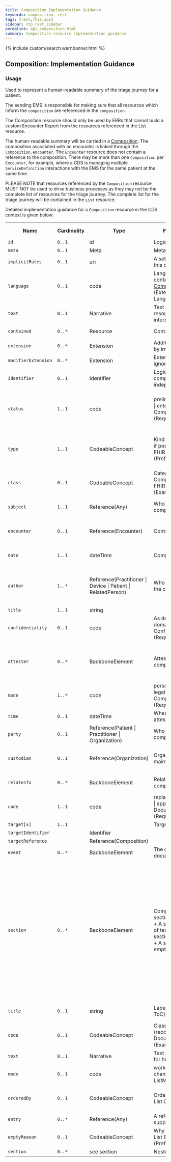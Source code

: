 ```yaml
---
title: Composition Implementation Guidance
keywords: composition, rest,
tags: [rest,fhir,api]
sidebar: ctp_rest_sidebar
permalink: api_composition.html
summary: Composition resource implementation guidance
---
```


{% include custom/search.warnbanner.html %}


## Composition: Implementation Guidance ##

### Usage ###

Used to represent a human-readable summary of the triage journey for a patient.

The sending EMS is responsible for making sure that all resources which inform the `composition` are referenced in the `composition`.

The Composition resource should only be used by ERRs that cannot build a custom Encounter Report from the resources referenced in the List resource.

The human-readable summary will be carried in a [Composition](http://hl7.org/fhir/stu3/composition.html).  The composition associated with an encounter is linked through the `Composition.encounter`.  The <code class="highlighter-rouge">Encounter</code> resource does not contain a reference to the composition. There may be more than one <code class="highlighter-rouge">Composition</code> per <code class="highlighter-rouge">Encounter</code>, for example, where a CDS is managing multiple `ServiceDefinition` interactions with the EMS for the same patient at the same time.

PLEASE NOTE that resources referenced by the <code class="highlighter-rouge">Composition</code> resource MUST NOT be used to drive business processes as they may not be the complete list of resources for the triage journey. The complete list for the triage journey will be contained in the <code class="highlighter-rouge">List</code> resource.

Detailed implementation guidance for a <code class="highlighter-rouge">Composition</code> resource in the CDS context is given below:  

<table style="min-width:100%;width:100%">
<tr>
    <th style="width:10%;">Name</th>
    <th style="width:5%;">Cardinality</th>
    <th style="width:10%;">Type</th>
      <th style="width:38%;">FHIR Documentation</th>
   <th style="width:37%;">CDS Implementation Guidance</th>
</tr>
<tr>
  <td><code>id</code></td>
    <td><code>0..1</code></td>
    <td>id</td>
    <td>Logical id of this artifact</td>
	<td></td>
</tr>
<tr>
  <td><code>meta</code></td>
    <td><code>0..1</code></td>
    <td>Meta</td>
    <td>Metadata about the resource</td>
    <td></td>
</tr>
<tr>
  <td><code>implicitRules</code></td>
    <td><code>0..1</code></td>
    <td>uri</td>
    <td>A set of rules under which this content was created</td>
    <td></td>
</tr>
<tr>
  <td><code>language</code></td>
    <td><code>0..1</code></td>
    <td>code</td>
    <td>Language of the resource content. <br/> 
    <a href="http://hl7.org/fhir/stu3/valueset-languages.html">Common Languages</a> (Extensible but limited to All Languages)</td>
	<td></td>
</tr>
<tr>
  <td><code>text</code></td>
    <td><code>0..1</code></td>
    <td>Narrative</td>
    <td>Text summary of the resource, for human interpretation</td>
	<td></td>
</tr>
<tr>
  <td><code>contained</code></td>
    <td><code>0..*</code></td>
    <td>Resource</td>
    <td>Contained, inline Resources</td>
	<td>This SHOULD NOT be populated</td>
</tr>
<tr>
  <td><code>extension</code></td>
    <td><code>0..*</code></td>
    <td>Extension</td>
    <td>Additional Content defined by implementations</td>
	<td></td>
</tr>
<tr>
  <td><code>modifierExtension</code></td>
    <td><code>0..*</code></td>
    <td>Extension</td>
    <td>Extensions that cannot be ignored</td>
	<td></td>
</tr>
<tr>
  <td><code>identifier</code></td>
    <td><code>0..1</code></td>
    <td>Identifier</td>
    <td>Logical identifier of composition (version-independent)</td>
    <td></td>
</tr>
<tr>
  <td><code>status</code></td>
    <td><code>1..1</code></td>
    <td>code</td>
    <td>preliminary | final | amended | entered-in-error<br>
CompositionStatus (Required)</td>
    <td>At the end of the encounter, this will normally be <code>final</code>. This may be amended after the end of the encounter.</td>
</tr>
<tr>
  <td><code>type</code></td>
    <td><code>1..1</code></td>
    <td>CodeableConcept</td>
    <td>Kind of composition (LOINC if possible)<br>
FHIR Document Type Codes (Preferred)</td>
    <td>This MUST be populated with Snomed Code 371531000 |Report of clinical encounter (record artifact).</td>
</tr>
<tr>
  <td><code>class</code></td>
    <td><code>0..1</code></td>
    <td>CodeableConcept</td>
    <td>Categorization of Composition<br>
FHIR Document Class Codes (Example)</td>
    <td>This MUST NOT be populated</td>
</tr>
<tr>
  <td><code>subject</code></td>
    <td><code>1..1</code></td>
    <td>Reference(Any)</td>
    <td>Who and/or what the composition is about</td>
	<td>This MUST be a reference to the <code class="highlighter-rouge">Patient</code> resource</td>
</tr>
<tr>
  <td><code>encounter</code></td>
    <td><code>0..1</code></td>
    <td>Reference(Encounter)</td>
    <td>Context of the Composition</td>
	<td>This MUST be a reference to the current <code class="highlighter-rouge">Encounter</code> resource</td>
</tr>
<tr>
  <td><code>date</code></td>
    <td><code>1..1</code></td>
    <td>dateTime</td>
    <td>Composition editing time</td>
    <td>This will be the date/time at the end of the triage journey</td>
</tr>
<tr>
  <td><code>author</code></td>
    <td><code>1..*</code></td>
    <td>Reference(Practitioner | Device | Patient | RelatedPerson)</td>
    <td>Who and/or what authored the composition</td>
	<td>This MUST be a reference to a <code class="highlighter-rouge">Device</code> resource, representing the EMS which is responsible for the encounter</td>
</tr>
<tr>
  <td><code>title</code></td>
    <td><code>1..1</code></td>
    <td>string</td>
    <td></td>
    <td></td>
</tr>
<tr>
    <td><code>confidentiality</code></td>
    <td><code>0..1</code></td>
    <td>code</td>
    <td>As defined by affinity domain<br>
ConfidentialityClassification (Required)</td>
    <td>This will be determined by the EMS, and usually hold the value <code>Normal</code></td>
</tr>
<tr>
    <td><code>attester</code></td>
    <td><code>0..*</code></td>
    <td>BackboneElement</td>
    <td>Attests to accuracy of composition</td>
    <td>Should only be present if the composition has been presented to a user for attestation of completeness</td>
</tr>
<tr>
    <td class="sub"><code>mode</code></td>
    <td><code>1..*</code></td>
    <td>code</td>
    <td>personal | professional | legal | official<br>
CompositionAttestationMode (Required)</td>
    <td></td>
</tr>
<tr>
    <td class="sub"><code>time</code></td>
    <td><code>0..1</code></td>
    <td>dateTime</td>
    <td>When the composition was attested</td>
    <td></td>
</tr>
<tr>
    <td class="sub"><code>party</code></td>
    <td><code>0..1</code></td>
    <td>Reference(Patient | Practitioner | Organization)</td>
    <td>Who attested the composition</td>
    <td></td>
</tr>
<tr>
    <td><code>custodian</code></td>
    <td><code>0..1</code></td>
    <td>Reference(Organization)</td>
    <td>Organization which maintains the composition</td>
    <td>A reference to the Organisation that is responsible for the EMS</td>
</tr>
<tr>
    <td><code>relatesTo</code></td>
    <td><code>0..*</code></td>
    <td>BackboneElement</td>
    <td>Relationships to other compositions/documents</td>
    <td>Typically only a replacement, in case of update</td>
</tr>
<tr>
    <td class="sub"><code>code</code></td>
    <td><code>1..1</code></td>
    <td>code</td>
    <td>replaces | transforms | signs | appends<br>
DocumentRelationshipType (Required)</td>
    <td></td>
</tr>
<tr>
    <td class="sub"><code>target[x]</code></td>
    <td><code>1..1</code></td>
    <td></td>
    <td>Target of the relationship</td>
    <td></td>
</tr>
<tr>
    <td class="sub-sub"><code>targetIdentifier</code></td>
    <td></td>
    <td>Identifier</td>
    <td></td>
    <td></td>
</tr>
<tr>
    <td class="sub-sub"><code>targetReference</code></td>
    <td></td>
    <td>Reference(Composition)</td>
    <td></td>
    <td></td>
</tr>
<tr>
    <td><code>event</code></td>
    <td><code>0..*</code></td>
    <td>BackboneElement</td>
    <td>The clinical service(s) being documented</td>
    <td>This MUST NOT be populated</td>
</tr>
<tr>
    <td><code>section</code></td>
    <td><code>0..*</code></td>
    <td>BackboneElement</td>
    <td>Composition is broken into sections<br>
+ A section must at least one of text, entries, or sub-sections<br>
+ A section can only have an emptyReason if it is empty</td>
    <td>It is recommended that each <code>$evaluate</code> interaction is documented in a separate section.  This will document the <code class="highlighter-rouge">Questionnaire</code> & <code class="highlighter-rouge">QuestionnaireResponse</code> resources for that interaction, as well as the assertions generated during that interaction, and any CarePlans presented.  In addition, if interim results are presented, these should be included in each interaction. The result of the interaction will also be presented as a separate section.</td>
</tr>
<tr>
    <td class="sub"><code>title</code></td>
    <td><code>0..1</code></td>
    <td>string</td>
    <td>Label for section (e.g. for ToC)</td>
    <td>This can be 'Result' or similar for the final section.</td>
</tr>
<tr>
    <td class="sub"><code>code</code></td>
    <td><code>0..1</code></td>
    <td>CodeableConcept</td>
    <td>Classification of section (recommended)<br>
Document Section Codes (Example)</td>
    <td></td>
</tr>
<tr>
    <td class="sub"><code>text</code></td>
    <td><code>0..1</code></td>
    <td>Narrative</td>
    <td>Text summary of the section, for human interpretation</td>
    <td></td>
</tr>
<tr>
    <td class="sub"><code>mode</code></td>
    <td><code>0..1</code></td>
    <td>code</td>
    <td>working | snapshot | changes<br>
ListMode (Required)</td>
    <td></td>
</tr>
<tr>
    <td class="sub"><code>orderedBy</code></td>
    <td><code>0..1</code></td>
    <td>CodeableConcept</td>
    <td>Order of section entries<br>
List Order Codes (Preferred)</td>
    <td>The sections should be presented in date/time order of the patient journey</td>
</tr>
<tr>
    <td class="sub"><code>entry</code></td>
    <td><code>0..*</code></td>
    <td>Reference(Any)</td>
    <td>A reference to data that supports this section</td>
    <td></td>
</tr>
<tr>
    <td class="sub"><code>emptyReason</code></td>
    <td><code>0..1</code></td>
    <td>CodeableConcept</td>
    <td>Why the section is empty<br>
List Empty Reasons (Preferred)</td>
    <td></td>
</tr>
<tr>
    <td class="sub"><code>section</code></td>
    <td><code>0..*</code></td>
    <td>see section</td>
    <td>Nested Section</td>
    <td></td>
</tr>
</table>

<!--stackedit_data:
eyJoaXN0b3J5IjpbMTczNTE1NjIyMiwxODEzMjUyNjYwLC00Mz
IyMzYxNzcsMTM0MjQ5MDE5NiwtMTAyNzY4MDY2LC04NjQzMTM4
MTMsODQ4OTUyMjczLC0xMzMwNzE1ODY5LDE3NjA2NDc0MzEsLT
E2NTY2NTg4OTEsLTEwMTYwMjgyNDRdfQ==
-->
